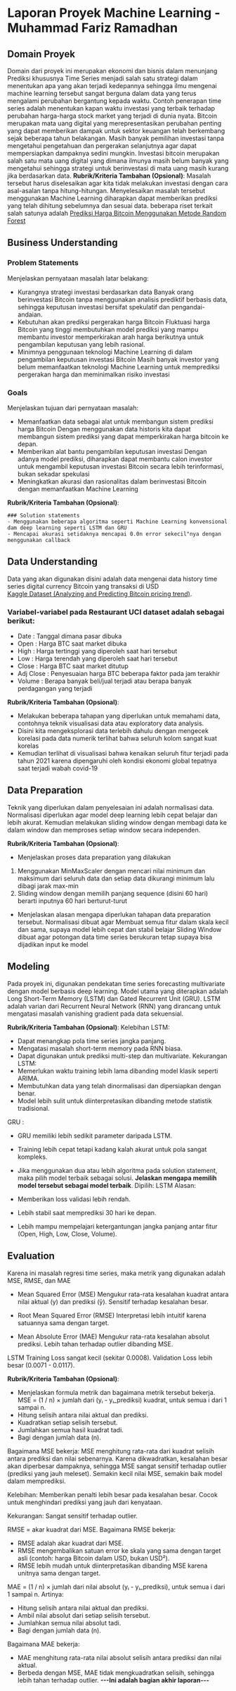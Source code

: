 # Laporan Proyek Machine Learning - Muhammad Fariz Ramadhan

## Domain Proyek
Domain dari proyek ini merupakan ekonomi dan bisnis dalam menunjang 
Prediksi khususnya Time Series menjadi salah satu strategi dalam menentukan apa yang akan terjadi kedepannya sehingga ilmu mengenai machine learning tersebut sangat berguna dalam data yang terus mengalami perubahan bergantung kepada waktu. Contoh penerapan time series adalah menentukan kapan waktu investasi yang terbaik terhadap perubahan harga-harga stock market yang terjadi di dunia nyata. Bitcoin merupakan mata uang digital yang merepresentasikan perubahan penting yang dapat memberikan dampak untuk sektor keuangan telah berkembang sejak beberapa tahun belakangan. Masih banyak pemilihan investasi tanpa mengetahui pengetahuan dan pergerakan selanjutnya agar dapat mempersiapkan dampaknya sedini mungkin. Investasi bitcoin merupakan salah satu mata uang digital yang dimana ilmunya masih belum banyak yang mengetahui sehingga strategi untuk berinvestasi di mata uang masih kurang jika berdasarkan data.
**Rubrik/Kriteria Tambahan (Opsional)**:
Masalah tersebut harus diselesaikan agar kita tidak melakukan investasi dengan cara asal-asalan tanpa hitung-hitungan. Menyelesaikan masalah tersebut menggunakan Machine Learning diharapkan dapat memberikan prediksi yang telah dihitung sebelumnya dan sesuai data.
beberapa riset terkait salah satunya adalah
[Prediksi Harga Bitcoin Menggunakan Metode Random Forest](http://jurnal.pcr.ac.id/index.php/jkt/article/view/4618)

## Business Understanding

### Problem Statements

Menjelaskan pernyataan masalah latar belakang:
- Kurangnya strategi investasi berdasarkan data
Banyak orang berinvestasi Bitcoin tanpa menggunakan analisis prediktif berbasis data, sehingga keputusan investasi bersifat spekulatif dan pengandai-andaian.
- Kebutuhan akan prediksi pergerakan harga Bitcoin
Fluktuasi harga Bitcoin yang tinggi membutuhkan model prediksi yang mampu membantu investor memperkirakan arah harga berikutnya untuk pengambilan keputusan yang lebih rasional.
- Minimnya penggunaan teknologi Machine Learning di dalam pengambilan keputusan investasi Bitcoin
Masih banyak investor yang belum memanfaatkan teknologi Machine Learning untuk memprediksi pergerakan harga dan meminimalkan risiko investasi

### Goals

Menjelaskan tujuan dari pernyataan masalah:
- Memanfaatkan data sebagai alat untuk membangun sistem prediksi harga Bitcoin
Dengan menggunakan data historis kita dapat membangun sistem prediksi yang dapat memperkirakan harga bitcoin ke depan.
- Memberikan alat bantu pengambilan keputusan investasi
Dengan adanya model prediksi, diharapkan dapat membantu calon investor untuk mengambil keputusan investasi Bitcoin secara lebih terinformasi, bukan sekadar spekulasi
- Meningkatkan akurasi dan rasionalitas dalam berinvestasi Bitcoin dengan memanfaatkan Machine Learning


**Rubrik/Kriteria Tambahan (Opsional)**:

    ### Solution statements
    - Menggunakan beberapa algoritma seperti Machine Learning konvensional dam deep learning seperti LSTM dan GRU
    - Mencapai akurasi setidaknya mencapai 0.0n error sekecil"nya dengan menggunakan callback

## Data Understanding
Data yang akan digunakan disini adalah data mengenai data history time series digital currency Bitcoin yang transaksi di  USD  
[Kaggle Dataset (Analyzing and Predicting Bitcoin pricing trend)](https://www.kaggle.com/datasets/surajjha101/analyzing-and-prediction-of-bitcoin-pricing).

### Variabel-variabel pada Restaurant UCI dataset adalah sebagai berikut:
- Date      : Tanggal dimana pasar dibuka
- Open      : Harga BTC saat market dibuka
- High      : Harga tertinggi yang diperoleh saat hari tersebut
- Low       : Harga terendah yang diperoleh saat hari tersebut
- Close     : Harga BTC saat market ditutup
- Adj Close : Penyesuaian harga BTC beberapa faktor pada jam terakhir
- Volume    : Berapa banyak beli/jual terjadi atau berapa banyak perdagangan yang terjadi 

**Rubrik/Kriteria Tambahan (Opsional)**:
- Melakukan beberapa tahapan yang diperlukan untuk memahami data, contohnya teknik visualisasi data atau exploratory data analysis.
- Disini kita mengeksplorasi data terlebih dahulu dengan mengecek korelasi pada data numerik
terlihat bahwa seluruh kolom sangat kuat korelas
- Kemudian terlihat di visualisasi bahwa kenaikan seluruh fitur terjadi pada tahun 2021 karena dipengaruhi oleh kondisi ekonomi global tepatnya saat terjadi wabah covid-19

## Data Preparation
Teknik yang diperlukan dalam penyelesaian ini adalah normalisasi data. Normalisasi diperlukan agar model deep learning lebih cepat belajar dan lebih akurat. 
Kemudian melakukan sliding window dengan membagi data ke dalam window dan memproses setiap window secara independen.

**Rubrik/Kriteria Tambahan (Opsional)**: 
- Menjelaskan proses data preparation yang dilakukan
1. Menggunakan MinMaxScaler dengan mencari nilai minimum dan maksimum dari seluruh data dan setiap data dikurangi minimum lalu dibagi jarak max-min
2. Sliding window dengan memilih panjang sequence (disini 60 hari) berarti inputnya 60 hari berturut-turut

- Menjelaskan alasan mengapa diperlukan tahapan data preparation tersebut.
Normalisasi dibuat agar Membuat semua fitur dalam skala kecil dan sama, supaya model lebih cepat dan stabil belajar
Sliding Window dibuat agar potongan data time series berukuran tetap supaya bisa dijadikan input ke model

## Modeling
Pada proyek ini, digunakan pendekatan time series forecasting multivariate dengan model berbasis deep learning. Model utama yang diterapkan adalah Long Short-Term Memory (LSTM) dan Gated Recurrent Unit (GRU). LSTM adalah varian dari Recurrent Neural Network (RNN) yang dirancang untuk mengatasi masalah vanishing gradient pada data sekuensial. 

**Rubrik/Kriteria Tambahan (Opsional)**: 
Kelebihan LSTM:
- Dapat menangkap pola time series jangka panjang.
- Mengatasi masalah short-term memory pada RNN biasa.
- Dapat digunakan untuk prediksi multi-step dan multivariate.
Kekurangan LSTM:
- Memerlukan waktu training lebih lama dibanding model klasik seperti ARIMA.
- Membutuhkan data yang telah dinormalisasi dan dipersiapkan dengan benar.
- Model lebih sulit untuk diinterpretasikan dibanding metode statistik tradisional.

GRU :
- GRU memiliki lebih sedikit parameter daripada LSTM.
- Training lebih cepat tetapi kadang kalah akurat untuk pola sangat kompleks.

- Jika menggunakan dua atau lebih algoritma pada solution statement, maka pilih model terbaik sebagai solusi. **Jelaskan mengapa memilih model tersebut sebagai model terbaik**.
Dipilih: LSTM
Alasan:
- Memberikan loss validasi lebih rendah.
- Lebih stabil saat memprediksi 30 hari ke depan.
- Lebih mampu mempelajari ketergantungan jangka panjang antar fitur (Open, High, Low, Close, Volume).
## Evaluation
Karena ini masalah regresi time series, maka metrik yang digunakan adalah MSE, RMSE, dan MAE

- Mean Squared Error (MSE)
Mengukur rata-rata kesalahan kuadrat antara nilai aktual (y) dan prediksi (ŷ).
Sensitif terhadap kesalahan besar.

- Root Mean Squared Error (RMSE)
Interpretasi lebih intuitif karena satuannya sama dengan target.

- Mean Absolute Error (MAE)
Mengukur rata-rata kesalahan absolut prediksi.
Lebih tahan terhadap outlier dibanding MSE.

LSTM
Training Loss sangat kecil (sekitar 0.0008).
Validation Loss lebih besar (0.0071 - 0.0117).

**Rubrik/Kriteria Tambahan (Opsional)**: 
- Menjelaskan formula metrik dan bagaimana metrik tersebut bekerja.
MSE = (1 / n) × jumlah dari (yᵢ - yᵢ_prediksi) kuadrat, untuk semua i dari 1 sampai n.
- Hitung selisih antara nilai aktual dan prediksi.
- Kuadratkan setiap selisih tersebut.
- Jumlahkan semua hasil kuadrat tadi.
- Bagi dengan jumlah data (n).

Bagaimana MSE bekerja:
MSE menghitung rata-rata dari kuadrat selisih antara prediksi dan nilai sebenarnya.
Karena dikwadratkan, kesalahan besar akan diperbesar dampaknya, sehingga MSE sangat sensitif terhadap outlier (prediksi yang jauh meleset).
Semakin kecil nilai MSE, semakin baik model dalam memprediksi.

Kelebihan:
Memberikan penalti lebih besar pada kesalahan besar.
Cocok untuk menghindari prediksi yang jauh dari kenyataan.

Kekurangan:
Sangat sensitif terhadap outlier.

RMSE = akar kuadrat dari MSE.
Bagaimana RMSE bekerja:
- RMSE adalah akar kuadrat dari MSE.
- RMSE mengembalikan satuan error ke skala yang sama dengan target asli (contoh: harga Bitcoin dalam USD, bukan USD²).
- RMSE lebih mudah untuk diinterpretasikan dibanding MSE karena unitnya sama dengan target.


MAE = (1 / n) × jumlah dari nilai absolut (yᵢ - yᵢ_prediksi), untuk semua i dari 1 sampai n.
Artinya:
- Hitung selisih antara nilai aktual dan prediksi.
- Ambil nilai absolut dari setiap selisih tersebut.
- Jumlahkan semua nilai absolut tadi.
- Bagi dengan jumlah data (n).

Bagaimana MAE bekerja:
- MAE menghitung rata-rata nilai absolut selisih antara prediksi dan nilai aktual.
- Berbeda dengan MSE, MAE tidak mengkuadratkan selisih, sehingga lebih tahan terhadap outlier.
**---Ini adalah bagian akhir laporan---**



